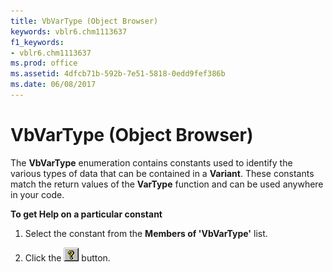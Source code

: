```yaml
---
title: VbVarType (Object Browser)
keywords: vblr6.chm1113637
f1_keywords:
- vblr6.chm1113637
ms.prod: office
ms.assetid: 4dfcb71b-592b-7e51-5818-0edd9fef386b
ms.date: 06/08/2017
---
```



# VbVarType (Object Browser)

The  **VbVarType** enumeration contains constants used to identify the various types of data that can be contained in a **Variant**. These constants match the return values of the **VarType** function and can be used anywhere in your code.

 **To get Help on a particular constant**




1. Select the constant from the  **Members of 'VbVarType'** list.
    
2. Click the 
![Help button](../../../images/but_help_ZA01201583.gif) button.
    


